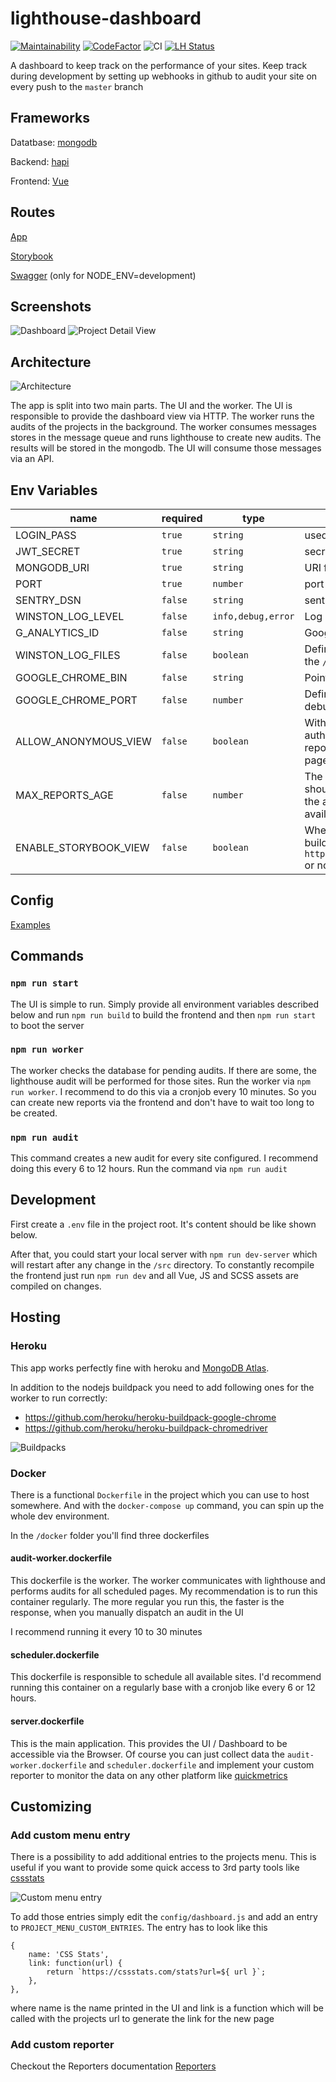 # lighthouse-dashboard
[![Maintainability](https://api.codeclimate.com/v1/badges/ab19b9e057a07543d801/maintainability)](https://codeclimate.com/github/lighthouse-dashboard/lighthouse-dashboard/maintainability)
[![CodeFactor](https://www.codefactor.io/repository/github/lighthouse-dashboard/lighthouse-dashboard/badge)](https://www.codefactor.io/repository/github/lighthouse-dashboard/lighthouse-dashboard)
![CI](https://github.com/lighthouse-dashboard/lighthouse-dashboard/workflows/CI/badge.svg)
[![LH Status](https://dev-lighthousedashboard.herokuapp.com/api/sites/5f5c8e7e9899744fdcde5576/badge)](https://dev-lighthousedashboard.herokuapp.com/app/projects/5f5c8e7e9899744fdcde5576)        

A dashboard to keep track on the performance of your sites. Keep track during development by setting up webhooks
in github to audit your site on every push to the `master` branch

## Frameworks
Datatbase: [mongodb](https://www.mongodb.com/)

Backend: [hapi](https://hapi.dev/)

Frontend: [Vue](https://vuejs.org/)

## Routes

[App](http://0.0.0.0:4000)

[Storybook](http://localhost:4000/storybook/index.html)

[Swagger](http://0.0.0.0:4000/documentation) (only for NODE_ENV=development)

## Screenshots
![Dashboard](doc/assets/dashboard.png)
![Project Detail View](doc/assets/project.png)

## Architecture

![Architecture](doc/assets/lhd_arch.png)

The app is split into two main parts. The UI and the worker.
The UI is responsible to provide the dashboard view via HTTP. The worker runs the audits of the projects in the background.
The worker consumes messages stores in the message queue and runs lighthouse to create new audits. The results will be 
stored in the mongodb. The UI will consume those messages via an API.

## Env Variables

name | required | type | description | example
---|---|---|---|---
LOGIN_PASS | `true` | `string` | used for login | foobar
JWT_SECRET | `true`| `string` | secret used for the jwt token | asdf123 
MONGODB_URI | `true` | `string` | URI for the DB connection | mongodb://admin:admin@database:27017/auditreports
PORT |  `true` | `number` | port number| 5000
SENTRY_DSN | `false` | `string` | sentry DSN string | https://776d9de9782447ae87ffbcc03d24f6ad@sentry.io/1890421
WINSTON_LOG_LEVEL | `false` | `info,debug,error` | Log level for the winston logger | info
G_ANALYTICS_ID | `false` |`string` | Google Analytics ID for tracking | `GA-XXXXX-X`
WINSTON_LOG_FILES |`false` | `boolean` | Define if logs should be stored in the `/logs` folder | `true`
GOOGLE_CHROME_BIN | `false` |`string` | Point to the chromium binary | is set by the buildpack
GOOGLE_CHROME_PORT |`false` | `number` | Define the port used for remote debugging | `9222`
ALLOW_ANONYMOUS_VIEW |`false` | `boolean` | With this flag, you can allow not authenticated user to browse reports which are linked to a page wich is marked `public`| `true`
MAX_REPORTS_AGE |`false` | `number` | The amount of days a Raw report should be stored. Depends on the amount of storage you have available| `7`
ENABLE_STORYBOOK_VIEW |`false` | `boolean` | Whether to expose the storybook build in `http://localhost:4000/storybook` or not| `true`

## Config
[Examples](doc/CONFIG.md)

## Commands

### `npm run start`
The UI is simple to run. Simply provide all environment variables described below and run `npm run build` to build the frontend
 and then `npm run start` to boot the server
 
### `npm run worker`
The worker checks the database for pending audits. If there are some, the lighthouse audit will be performed for those sites. 
Run the worker via `npm run worker`. I recommend to do this via a cronjob every 10 minutes.
So you can create new reports via the frontend and don't have to wait too long to be created.

### `npm run audit`
This command creates a new audit for every site configured. I recommend doing this every 6 to 12 hours.
Run the command via `npm run audit`


## Development
First create a `.env` file in the project root.
It's content should be like shown below.

After that, you could start your local server with 
`npm run dev-server` which will restart after any change in the `/src` directory.
To constantly recompile the frontend just run `npm run dev` and all Vue, JS and SCSS assets are compiled
on changes.

## Hosting

### Heroku
This app works perfectly fine with heroku and [MongoDB Atlas](https://www.mongodb.com/cloud/atlas/lp/try2).

In addition to the nodejs buildpack you need to add following ones for the worker to run correctly:
- https://github.com/heroku/heroku-buildpack-google-chrome
- https://github.com/heroku/heroku-buildpack-chromedriver

![Buildpacks](doc/assets/buildpacks.png)

### Docker
There is a functional `Dockerfile` in the project which you can use to host somewhere.
And with the `docker-compose up` command, you can spin up the whole dev environment.

In the `/docker` folder you'll find three dockerfiles

#### audit-worker.dockerfile
This dockerfile is the worker. The worker communicates with lighthouse and performs audits
for all scheduled pages. 
My recommendation is to run this container regularly. The more regular you run this, the faster is 
the response, when you manually dispatch an audit in the UI

I recommend running it every 10 to 30 minutes

#### scheduler.dockerfile
This dockerfile is responsible to schedule all available sites. I'd recommend running this container
on a regularly base with a cronjob like every 6 or 12 hours.


#### server.dockerfile
This is the main application. This provides the UI / Dashboard to be accessible via the Browser.
Of course you can just collect data the `audit-worker.dockerfile` and `scheduler.dockerfile` and implement
your custom reporter to monitor the data on any other platform like [quickmetrics](https://quickmetrics.io/)


## Customizing

### Add custom menu entry
There is a possibility to add additional entries to the projects menu. This is useful
if you want to provide some quick access to 3rd party tools like [cssstats](https://cssstats.com/)

![Custom menu entry](./doc/assets/custom_menu.png)

To add those entries simply edit the `config/dashboard.js` and add an entry to `PROJECT_MENU_CUSTOM_ENTRIES`.
The entry has to look like this 

    {
        name: 'CSS Stats',
        link: function(url) {
            return `https://cssstats.com/stats?url=${ url }`;
        },
    },
    
where name is the name printed in the UI and link is a function which will be called
with the projects url to generate the link for the new page

### Add custom reporter
Checkout the Reporters documentation [Reporters](lib/reporter/README.md)
